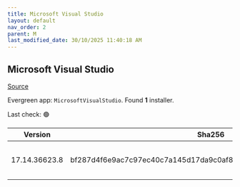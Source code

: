 ```yaml
---
title: Microsoft Visual Studio
layout: default
nav_order: 2
parent: M
last_modified_date: 30/10/2025 11:40:18 AM
---
```


## Microsoft Visual Studio

[Source](https://visualstudio.microsoft.com/)

Evergreen app: `MicrosoftVisualStudio`. Found **1** installer.

Last check: 🟢

| Version       | Sha256                                                           | Size    | URI                                                                                                                                                                                                                                                                                                                                                      |
| ------------- | ---------------------------------------------------------------- | ------- | -------------------------------------------------------------------------------------------------------------------------------------------------------------------------------------------------------------------------------------------------------------------------------------------------------------------------------------------------------- |
| 17.14.36623.8 | bf287d4f6e9ac7c97ec40c7a145d17da9c0af8c6178066205302e56d1840da66 | 4459056 | [https://download.visualstudio.microsoft.com/download/pr/5011a9cc-e8ef-42cb-ad72-87de1031accc/bf287d4f6e9ac7c97ec40c7a145d17da9c0af8c6178066205302e56d1840da66/vs_Setup.exe](https://download.visualstudio.microsoft.com/download/pr/5011a9cc-e8ef-42cb-ad72-87de1031accc/bf287d4f6e9ac7c97ec40c7a145d17da9c0af8c6178066205302e56d1840da66/vs_Setup.exe) |
